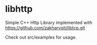 libhttp
=======

Simple C++ Http Library implemented with https://github.com/zakharvoit/libtcp.git

Check out src/examples for usage.
